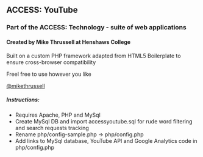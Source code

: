 ## ACCESS: YouTube

### Part of the ACCESS: Technology - suite of web applications

#### Created by Mike Thrussell at Henshaws College


Built on a custom PHP framework adapted from HTML5 Boilerplate to ensure cross-browser compatibility


Freel free to use however you like

[@mikethrussell](https://twitter.com/mikethrussell)

##### Instructions:

* Requires Apache, PHP and MySql
* Create MySql DB and import accessyoutube.sql for rude word filtering and search requests tracking
* Rename php/config-sample.php -> php/config.php
* Add links to MySql database, YouTube API and Google Analytics code in php/config.php



